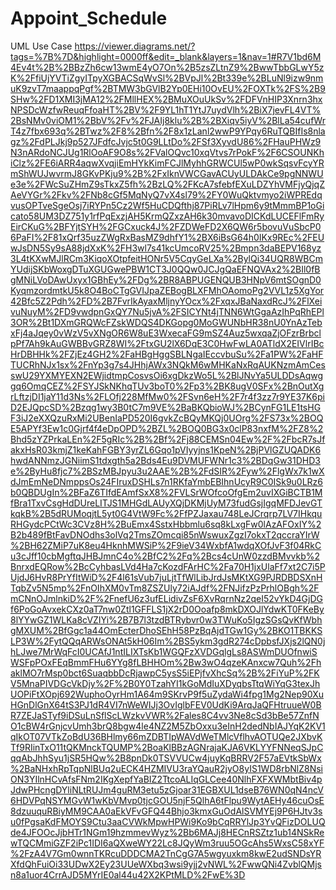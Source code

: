 # Appoint_Schedule
UML Use Case
https://viewer.diagrams.net/?tags=%7B%7D&highlight=0000ff&edit=_blank&layers=1&nav=1#R7V1bd6M4Ev4t%2B%2BBzZh6cw13wmE4yO7On%2B5zsZLtnZ9%2BwwTbbGLwY5zK%2FfiUjYVTiZgyITpyXGBACSqWvSl%2BVpJl%2Bt339e%2BLuNl9izw9nmuK9zvT7maappqPgf%2BTMW3bGVlB2Yp0EHi10OvEU%2FOXTk%2FS%2B9SHw%2FD1XMI3jMA12%2FMllHEX%2BMuXOuUkSv%2FDFVnHIP3Xnrn3hxNPSDcWzfwReuqFfoaHT%2BV%2F9YL1hT1YtJ7uydVlh%2BiX7jevFL4VT%2BsNMv0viOM1%2BbV%2Fv%2FJAIj8klu%2B%2BXiqv5iyV%2BlLa54cufWrT4z7fbx693q%2BTwz%2F8%2Bfn%2F8x1zLanl2wwP9YPqy6RuTQBIfIs8nlagz%2FdPLJkj9p527JFdfcJvjc5t0G9LLtDo%2FSf3XyvdU86%2FHauPHWz9N3nARdoNCJUg1RlOoAF9O8s%2FValOQvc10xqVtvs7rPokF%2F6CSOUNKhiClz%2FE6iARR4aqwXvqjiEmHYkKimFCJlMyhhGRWCUl5wP0wkSqsvFcyYRmShWUJwvrmJ8GKvPKju9%2B%2FxIknVWCGavACUyULDAkCe9pgNNWUe3e%2FWcSuZHmZ9sTkxZ5fh%2BzLQ%2FKcA7sfebfEXuLDZYhVMFjyQjqZAeVYGr%2Fkv%2FNb8cGf5MqNyQ7vX4sl79%2FY0WuQktvmyo2iWPREdqvusOPTveSgeOsj7iRYPn5Cz2Wf5HuCDQfthj87PiRLv7lHpm6y9tMmmBP1oGicato58UM3DZ751y1rfPqExzjAH5KrmQZxzAH6k30mvavoDICKdLUCEFlFmRyEirCKuG%2BFYjtSYH%2FGCxuck4J%2FZDWeFD2X6QW6r5bovuVuSbcP06PaFI%2F81xQrf35uzZWgRxBasMZ9dhfY1%2BX6iBsG64h0IKx9REc%2FEUwJsDN5Sy9sA88jdXxK%2FH3wl7s41kcUmcoRV25%2Bmpn3daBEPV168yz3L4tKXwMJlRCm3KiqoXOtpfeitHONr5V5CqyGeLXa%2BylQi34UQR8WBCmYUdijSKbWoxgDTuXGUGwePBW1CT3J0QQw0JCJgQaEFNQVAx2%2BIl0fBgMNiLVoDAwUxyx1GBhEy%2FDg%2BR8ABPUGENQUB3HNpV6mtSOgnD0KyqmzordmtkU5k8O4BoCTgGVIJpaZEBogBLXFMhOAomoPg2VVL1z5XgYor42Bfc5Z2Pdh%2FD%2B7FvrIkAyaxMljnyYOcx%2FxqxJBaNaxdRcJ%2FlXeivuNuyM%2FD9vwdpnGxQY7Nu5jvA%2FSICYNt4jTNN6WtGgaAzIhPqRhEPl3OR%2Bt1DXmGRQWcFZskWDQS4DKGopg0MoGWUNbHR38nU0YnAzTebxFj4aJqey0vWzV5vXNgOR6W8uE3WxecaFG9mSZ4Auz5wxqaZjOFzrBrbclpPf7Ah9kAuGWBBvGRZ8WI%2FtxGU2lX6DqE3C0HwFwLA0ATldX2EIVlrIBcHrDBHHk%2FZjEz4GH2%2FaHBgHggSBLNgaIEccvbuSu%2Fa1PW%2FaHFTUCRhNJx1sx%2FnYp3g7s4JHhjAWx3NQkM6wMHKaNxRqAUKNzmAmCesswU29YXMYEXN2EWjidtmpCosvsOi6xgDkzWo5L%2BlJNvYa5ULDDsAqwggq6OmqCEZ%2FSYJSkNKhqTUv3boT0%2Fp3%2BK8ugV0SFx%2BnOutXgrLftzjDI1jaY11d3Ns%2FLOfj228MfMw0%2FSvn6eH%2F7r4f3zz7r9YE37K6piD2EJQpcSD%2Bzqg1wy3B0tC7m9VE%2BaBKQbioWJ%2BCynFG1LE1tsHGF3iJ2eXXQzuRxMi2UBenIaPD520I6gvkZcBQyMKQj0UOrg%2FS73x%2BOQE5APYf3Ew1c0Gjrf4f4eDpOPD%2BZL%2BOQ0BG3x0clP83nxfM%2FZ8%2Bhd5zYZPrkaLEn%2F5gRIc%2B%2Bf%2Fj88CEMSn04Ew%2F%2FbcR7sJfakxHsR03kmjZ1keKahFGBY3yrZL6Gqo1pVIyyjns1KpeN%2BjPVlGZUQADK6hwdANNmzJGNiimS1tdxgth5a2Bds4Eu9DVMUFWNr1c3%2BDqGw31DHD3e%2ByHu8fjc7%2BSzMBJpyu3u2AAE%2B%2FdSIR%2Fyw%2FlgWx7k1wXdJmEmNeDNmppsOs24FIruxDSHLs7n1RKfaYmbEBIhnUcyR9C0ISk9u0LRz6b0QBDUgIn%2BFaZ6TIfdEAmfSxX8%2FVLSrWOfcoOfgEm2uvIXGiBCTB1MfBra1TxvCsgHdDUreLITJS1MHGdLAUyXQjDKMjUyM73fudGsjIgqMFDJevGTkqkB%2B5dRUMoqjtL5yt0G4VtW9Fc%2FfPZJaxau748LeJCrqrp7LV7IHkquRHGydcPCtWc3CVz8H%2BuEmx4SstxHbbmlu6sq8kLxgFw0lAzAFOxIY%2B2b489fBtFavDNOdhs3olVq2TmsZOmcqi85nWswuxZgzI7okxT2qccraYIrW%2BH62ZMiP7uK8eu4HknhMWSiP%2F9ieV34WxbfA1wdqXOfJvF3f04RkCu3cJff10cbMgftqJHBJmnC4o%2BfC2%2Fq%2Bcs4cUnW0zzdBMvvkb%2BnrxdEQRow%2BcCyhbasLVd4Ha7cKozdFArHC%2Fa70H1jxUlaFf7xt2C7i5PUjdJ6HvR8PrYfItWiD%2F4l61sVub7juLjtTfWlLibJrdJsMKtXG9PJRDBDSXnHTqbZv5N5mp%2FnOIhXM0vTm8ZSZUly72iAJdf%2FNJifzPzPrhlOBgh%2FmCNnOJmlnkiD%2F%2FnefU6z3ufELidivZsF6XvRqrnNz2qeI52vYkD4GjDGf6PoGoAvxekCXz0aT7nw0Ztl1GFFLS1jX2rD0Ooafp8mkDXOJlYdwKT0FKeBy8lYYwGZ1WLKa8cVZIYi%2B7B7l3tzdBTRybvr0w3TWuKo5IgzSGsQvKfWbhgMXUM%2BfGgc1a44OmEcterDhoSEhH58PzBqAjdTGw1Gy%2BKO1TBKKSLP3W%2FytQQqARWsONAt5kH06Im%2BS5ykm3gdR274cDpbsfJXjs2lQN0jhLJwe7MrWqFcI0UCAfJ1ntILIXTsKb1WGQFzXVDGqlgLs8ASWmDUOfnwiSWSFpPOxFEqBmmFHu6YYg8fLBHHOm%2Bw3wO4qzeKAnxcw7Quh%2FhaklMO7rMsp0bct6SuaqbbDcRjawpC5ysS5iEPjfvXhcSq%2B%2FiYuP%2FKV5MnaPIVDGcVkDjy%2F%2B0Y0TzahYI1kGoMdIuXDyqbsTtqWiYqG3texJhUOPiFtXOpj692WuphoOyrHm1A64m9SKrvP9f5uZydaWi4fpg1Mg2Nep90XuHGnDlGnX64tS3PJ1dR4VI7nWeWIJj3OvIglbFEV0UdKi9ArqJaQFHtruueW0BR7ZEJaSTyf9iDSuLnSflScLWzkvVWR%2Fales8C4vv3Ne8cSd3bBe57ZnfNO1cBW4rGnjcvUmh3brQ8bgw4le4NZ2M5ZbOxxu3eInH2dedNbIAJYqK2KV1qIkOT07VTkZoBdU36BHlmy66mZDBTIpWAVdWeTMlcVflhvAOTUQe2JXbvKTf9RIinTxO11tQKMnckTQUMP%2BoaKlBBzAGNrajaKJA6VKLYYFNNeqSJpCqqAbJhhSyu1jSR5HQw%2B8pnDk0TSVVUCw4juyKqBRRV2F57aEVtkSbWx%2BaNHxhRpTqpNlBUq2uECK4HZMIVU3raYQauR2jyO8yIS1WD8rbNlZ8NsiON3YIlnHCvAfsFNm2IKgXepfYaBIZ2TtcoALIqGLCee40NlhFXFXWMbtBiv4pJdwPHcngDYliNLtRUJm4guRM3etu5zGjoar31EGBXUL1dseB76WN0qN4ncV6HDVPqNSYMGvW1wKbVMvp0tjcGOU5njF5QlhA6tFlpu9WytAEHy46cuOsE8dzuuquRBiyMM9CAA0aEkVFvGFQ44Bhjo3kmxGuOdAlSVMYEj9P6HJtv3su0fPgsaKdFMOYS9Ctu3aaCVWkMpwHPWi9Ko9bCqRRYlJp3YvQFizDOLUQde4JFOOcJjbHTr1NGm19hzmmevWyz%2Bb6MAJj8HECnRSZtz1ub14NSkRewTQCMmiGZF2iPc1IDI6aQXweWY22Lc8JQyWm3ruu5OGcAhs5WxsC58xYF%2FzA4V7Gm0wnnTKRcuDDDCMA2TnCgG7A5wgyuxkm8kwE2udSNDsYRXfdQhFuiOi33UDwX2Ey23UUeWXbq3wsi9yjj2vNWL%2FwwQNi4ZvblQMjsn8a1uor4CrrAJD5MYrIE0al44u42X2KPtMLD%2FwE%3D
